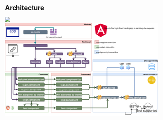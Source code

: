 ## Architecture

![](http://gitlab.cfu.test/kataev_i/youtube-app/raw/master/flow-diagram.svg?inline=false)
![](https://raw.githubusercontent.com/bestful/youtube-app/master/flow-diagram.svg)
